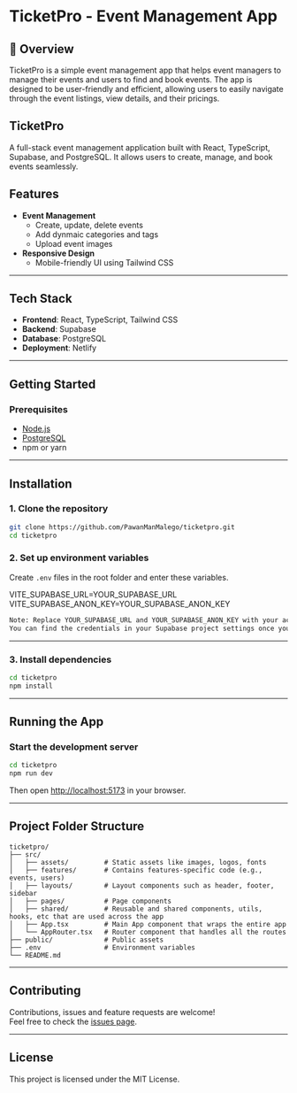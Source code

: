 # TicketPro - Event Management App

## 📌 Overview

TicketPro is a simple event management app that helps event managers to manage their events and users to find and book events. The app is designed to be user-friendly and efficient, allowing users to easily navigate through the event listings, view details, and their pricings.

## TicketPro

A full-stack event management application built with React, TypeScript, Supabase, and PostgreSQL. It allows users to create, manage, and book events seamlessly.

## Features

- **Event Management**
  - Create, update, delete events
  - Add dynmaic categories and tags
  - Upload event images
- **Responsive Design**
  - Mobile-friendly UI using Tailwind CSS

---

## Tech Stack

- **Frontend**: React, TypeScript, Tailwind CSS
- **Backend**: Supabase
- **Database**: PostgreSQL
- **Deployment**: Netlify

---

## Getting Started

### Prerequisites

- [Node.js](https://nodejs.org/)
- [PostgreSQL](https://www.postgresql.org/)
- npm or yarn

---

## Installation

### 1. Clone the repository

```bash
git clone https://github.com/PawanManMalego/ticketpro.git
cd ticketpro
```

### 2. Set up environment variables

Create `.env` files in the root folder and enter these variables.

VITE_SUPABASE_URL=YOUR_SUPABASE_URL
VITE_SUPABASE_ANON_KEY=YOUR_SUPABASE_ANON_KEY

```bash
Note: Replace YOUR_SUPABASE_URL and YOUR_SUPABASE_ANON_KEY with your actual Supabase credentials.
You can find the credentials in your Supabase project settings once you sign up to Supabase.
```

---

### 3. Install dependencies

```bash
cd ticketpro
npm install
```

---

## Running the App

### Start the development server

```bash
cd ticketpro
npm run dev
```

Then open [http://localhost:5173](http://localhost:5173) in your browser.

---

## Project Folder Structure

```
ticketpro/
├── src/
│   ├── assets/         # Static assets like images, logos, fonts
│   ├── features/       # Contains features-specific code (e.g., events, users)
│   ├── layouts/        # Layout components such as header, footer, sidebar
│   ├── pages/          # Page components
│   ├── shared/         # Reusable and shared components, utils, hooks, etc that are used across the app
│   ├── App.tsx         # Main App component that wraps the entire app
│   └── AppRouter.tsx   # Router component that handles all the routes
├── public/             # Public assets
├── .env                # Environment variables
└── README.md
```

---

## Contributing

Contributions, issues and feature requests are welcome!  
Feel free to check the [issues page](https://github.com/PawanManMalego/ticketpro/issues).

---

## License

This project is licensed under the MIT License.
